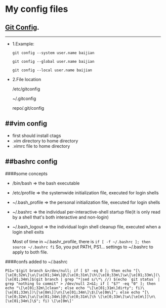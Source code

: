 My config files
===

## [Git Config](http://git-scm.com/book/en/Customizing-Git).
---
* 1.Example:

    `git config --system user.name baijian`

    `git config --global user.name baijian`

    `git config --local user.name baijian`

* 2.File location

    /etc/gitconfig

    ~/.gitconfig

    repo/.git/config

##vim config
---
+ first should install ctags
+ .vim directory to home directory
+ .vimrc file to home directory

##bashrc config
---
####some concepts
+ /bin/bash => the bash executable
+ /etc/profile => the systemwide initialization file, executed for login shells
+ ~/.bash_profile => the personal initialization file, executed for login shells
+ ~/.bashrc => the individual per-interactive-shell startup file(it is only read by a shell that's both interactive and non-login)
+ ~/.bash_logout => the individual login shell cleanup file, executed when a login shell exits
 
    Most of time in ~/.bashr_profile, there is 
    `if [ -f ~/.bashrc ]; then 
        source ~/.bashrc
    fi`
    So, you put PATH, PS1... settings to ~/.bashrc to apply to both file.

####confs added to ~/.bashrc
     
    PS1='$(git branch &>/dev/null; if [ $? -eq 0 ]; then echo "[\[\e[0;32m\]\u\[\e[01;34m\]@\[\e[0;31m\]\h\[\e[0;33m\]\w\[\e[01;33m\](\[\e[01;34m\]$(git branch | grep ^*|sed s/\*\ //) $(echo `git status` | grep "nothing to commit" > /dev/null 2>&1; if [ "$?" -eq "0" ]; then echo "\[\e[01;32m\]clean"; else echo "\[\e[01;31m\]dirty"; fi)\[\e[01;33m\])\[\e[0m\]]\n\[\e[01;34m\]\$\[\e[0m\]"; else echo "[\[\e[0;32m\]\u\[\e[01;34m\]@\[\e[0;31m\]\h \[\e[0;33m\]\w\[\e[m\]]\n\[\e[01;34m\]\$"; fi) \[\e[0m\]'

